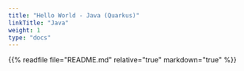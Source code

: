 ```yaml
---
title: "Hello World - Java (Quarkus)"
linkTitle: "Java"
weight: 1
type: "docs"
---
```


{{% readfile file="README.md" relative="true" markdown="true" %}}